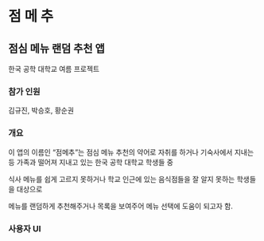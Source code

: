 # 점 메 추


## 점심 메뉴 랜덤 추천 앱
한국 공학 대학교 여름 프로젝트

### 참가 인원

김규진, 박승호, 황순권

### 개요
이 앱의 이름인 “점메추”는 점심 메뉴 추천의 약어로 자취를 하거나 기숙사에서 지내는 등 가족과 떨어져 지내고 있는 한국 공학 대학교 학생들 중 

식사 메뉴를 쉽게 고르지 못하거나 학교 인근에 있는 음식점들을 잘 알지 못하는 학생들을 대상으로 

메뉴를 랜덤하게 추천해주거나 목록을 보여주어 메뉴 선택에 도움이 되고자 함.

### 사용자 UI







